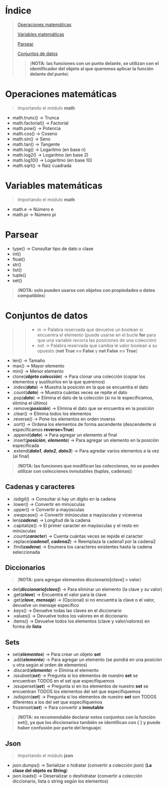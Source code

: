 # Índice

>[Operaciones matemáticas](#operaciones-matemáticas)
>
>[Variables matemáticas](#variables-matemáticas)
>
>[Parsear](#parsear)
>
>[Conjuntos de datos](#conjuntos-de-datos)
>
>>(**NOTA: las funciones con un punto delante, se utilizan con el identificador del objeto al que queremos aplicar la función delante del punto**)

# Operaciones matemáticas
> Importando el módulo **math**
* math.trunc() -> Trunca
* math.factorial() -> Factorial
* math.pow() -> Potencia
* math.cos() -> Coseno
* math.sin() -> Seno
* math.tan() -> Tangente
* math.log() -> Logaritmo (en base n)
* math.log2() -> Logaritmo (en base 2)
* math.log10() -> Logaritmo (en base 10)
* math.sqrt() -> Raíz cuadrada

# Variables matemáticas
> Importando el módulo **math**
* math.e -> Número e
* math.pi -> Número pi

# Parsear
* type() -> Consultar tipo de dato o clase
* int()
* float()
* str()
* list()
* tuple()
* set()
> (**NOTA: solo pueden usarse con objetos con propiedades o datos compatibles**)

# Conjuntos de datos
>>* in -> Palabra reservada que devuelve un boolean si encuentra el elemento (puede usarse en el bucle **for** para que una variable recorra las posiciones de una colección)
>>* not -> Palabra reservada que cambia le valor boolean a su opuesto (**not True == False** y **not False == True**)

* len() -> Tamaño
* max() -> Mayor elemento
* min() -> Menor elemento
* clone(**_objeto colección_**) -> Para clonar una colección (copiar los elementos y sustituirlos en la que queremos)
* .index(**_dato_**) -> Muestra la posición en la que se encuentra el dato
* .count(**_dato_**) -> Muestra cuántas veces se repite el dato
* .pop(**_dato_**) -> Elimina el dato de la colección (si no le especificamos, elimina el último)
* .remove(**_posición_**) -> Elimina el dato que se encuentra en la posición
* .clear() -> Elimina todos los elementos
* .reverse() -> Pone los elementos en orden inverso
* .sort() -> Ordena los elementos de forma ascendente (descendente si especificamos **reverse=True**)
* .append(**_dato_**) -> Para agregar un elemento al final
* .insert(**_posición_**, **_elemento_**) -> Para agregar un elemento en la posición especificada
* .extend(**_dato1_**, **_dato2_**, **_dato3_**) -> Para agredar varios elementos a la vez (al final)
> (**NOTA: las funciones que modifican las colecciones, no se pueden utilizar con colecciones inmutables (tuplas, cadenas)**)

## Cadenas y caracteres
* .isdigit() -> Consultar si hay un dígito en la cadena
* .lower() -> Convertir en minúsculas
* .upper() -> Convertir a mayúsculas
* .swapcase() -> Convertir minúsculas a mayúsculas y viceversa
* len(**_cadena_**) -> Longitud de la cadena
* .capitalize() -> El primer caracter en mayúsculas y el resto en minúsculas
* .count(**_caracter_**) -> Cuenta cuántas veces se repide el caracter
* .replace(**_cadena1_**, **_cadena2_**) -> Reemplaza la cadena1 por la cadena2
* .find(**_cadena_**) -> Enumera los caracteres existentes hasta la cadena seleccionada

## Diccionarios
> (**NOTA: para agregar elementos diccionario[clave] = valor**)
* del(**_diccionario[clave]_**) -> Para eliminar un elemento (la clave y su valor)
* .get(**_clave_**) -> Encuentra el valor para la clave
* .get(**_clave_**, **_mensaje_**) -> (Opcional) si no encuentra la clave o el valor, devuelve un mensaje específico
* .keys() -> Devuelve todas las claves en el diccionario
* .values() -> Devuelve todos los valores en el diccionario
* .items() -> Devuelve todos los elementos (clave y valor/valores) en forma de **lista**

## Sets
* set(**_elementos_**) -> Para crear un objeto **set**
* .add(**_elemento_**) -> Para agregar un elemento (se pondrá en una posición u otra según el orden de elementos)
* .discard(**_elemento_**) -> Elimina el elemento
* .issubset(**_set_**) -> Pregunta si los elementos de nuestro **set** se encuentran TODOS en el set que especifiquemos
* .issuperset(**_set_**) -> Pregunta si en los elementos de nuestro **set** se encuentran TODOS los elementos del set que especifiquemos
* .isdisjoin(**_set_**) -> Pregunta si los elementos de nuestro **set** son TODOS diferentes a los del set que especifiquemos
* frozenset(**_set_**) -> Para convertir a **inmutable**
> (**NOTA: es recomendable declarar estos conjuntos con la función set(), ya que los diccionarios también se identifican con { } y puede haber confusión por parte del lenguaje**)


## Json
> Importando el módulo **json**
* json.dumps() -> Serializar o hidratar (convertir a colección json) (**La clase del objeto es String**)
* json.loads() -> Deserializar o deshidratar (convertir a colección diccionario, lista o string según los elementos)